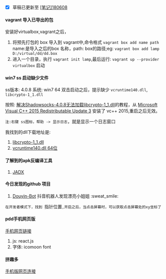- [x] 草稿已更新至 [[笔记]180608](https://www.cnblogs.com/fsong/p/9180872.html)

#### vagrant 导入已导出的包
安装好virtualbox,vagrant之后，

1. 将预先打包的 box 导入到 vagrant中,命令格式 `vagrant box add name path` name:是导入之后的box 名称，path: box的路径;eg: `vagrant box add lamp D:/virtual/dd/dd.box`
2. 进入一个目录，执行 `vagrant init lamp`,最后运行: `vagrant up --provider virtualbox` 启动

#### win7 ss 启动缺少文件
ss版本: 4.0.8
系统: win7 64
双击启动之后，提示缺少  `vcruntime140.dll`, `libcrypto-1_1.dll`


按照: [解决Shadowsocks-4.0.8无法加载libcrypto-1_1.dll](https://www.sfantree.com/sswin408_libcrypto/index.html)的教程，从 [Microsoft Visual C++ 2015 Redistributable Update 3](https://www.microsoft.com/en-us/download/details.aspx?id=53840) 安装了 vc++ 2015,重启之后无效。

`注:右键 ss图标，帮助 -> 显示日志`，就是显示一个日志窗口

我找到的dll下载地址是:

1. [libcrypto-1_1.dll](http://www.huacolor.com/soft/145399.html)
2. [vcruntime140.dll 64位](https://www.jb51.net/dll/vcruntime140.dll.html)


#### 了解到的apk反编译工具
1. [JADX](https://github.com/skylot/jadx)

#### 今日发现的github 项目
1. [Douyin-Bot](https://github.com/wangshub/Douyin-Bot) 抖音机器人发现漂亮小姐姐 :sweat\_smile: 

`在开发者模式下，找到 `指针位置`,开启之后，当点击屏幕时，可以获取点击屏幕处的xy坐标了`

#### pdd手机网页版

[手机网页链接](http://mobile.yangkeduo.com)

1. js: react.js
2. 字体: icomoon font

#### 拼趣多

[手机版网页连接](http://wx.pinquduo.com)